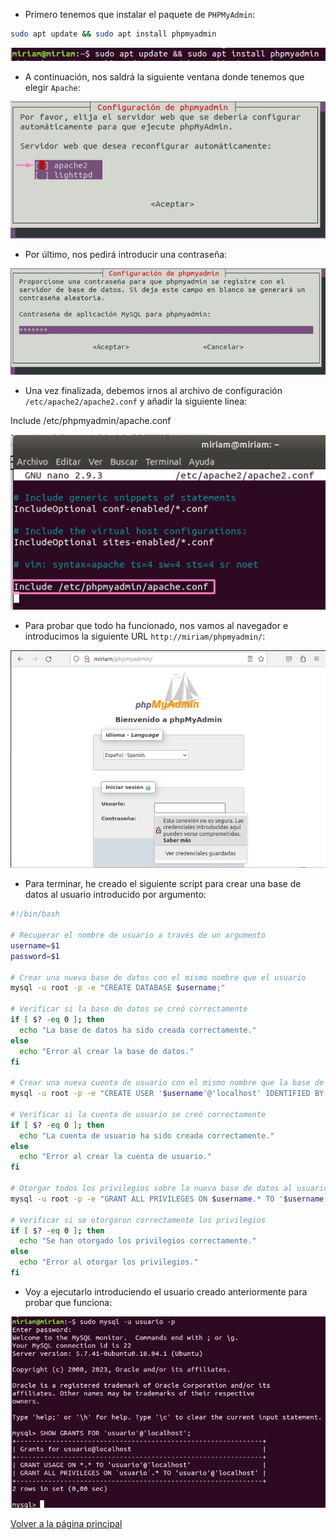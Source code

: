 - Primero tenemos que instalar el paquete de `PHPMyAdmin`:

```bash
sudo apt update && sudo apt install phpmyadmin
```

![image](../imagenes/10.png)

- A continuación, nos saldrá la siguiente ventana donde tenemos que elegir `Apache`:

![image](../imagenes/11.png)

- Por último, nos pedirá introducir una contraseña:

![image](../imagenes/12.png)

- Una vez finalizada, debemos irnos al archivo de configuración `/etc/apache2/apache2.conf` y añadir la siguiente línea:

Include /etc/phpmyadmin/apache.conf

![image](../imagenes/13.png)

- Para probar que todo ha funcionado, nos vamos al navegador e introducimos la siguiente URL `http://miriam/phpmyadmin/`:

![image](../imagenes/14.png)

- Para terminar, he creado el siguiente script para crear una base de datos al usuario introducido por argumento:

```bash
#!/bin/bash

# Recuperar el nombre de usuario a través de un argumento
username=$1
password=$1

# Crear una nueva base de datos con el mismo nombre que el usuario
mysql -u root -p -e "CREATE DATABASE $username;"

# Verificar si la base de datos se creó correctamente
if [ $? -eq 0 ]; then
  echo "La base de datos ha sido creada correctamente."
else
  echo "Error al crear la base de datos."
fi

# Crear una nueva cuenta de usuario con el mismo nombre que la base de datos y configurar la contraseña
mysql -u root -p -e "CREATE USER '$username'@'localhost' IDENTIFIED BY '$password';"

# Verificar si la cuenta de usuario se creó correctamente
if [ $? -eq 0 ]; then
  echo "La cuenta de usuario ha sido creada correctamente."
else
  echo "Error al crear la cuenta de usuario."
fi

# Otorgar todos los privilegios sobre la nueva base de datos al usuario introducido
mysql -u root -p -e "GRANT ALL PRIVILEGES ON $username.* TO '$username'@'localhost';"

# Verificar si se otorgaron correctamente los privilegios
if [ $? -eq 0 ]; then
  echo "Se han otorgado los privilegios correctamente."
else
  echo "Error al otorgar los privilegios."
fi
```

- Voy a ejecutarlo introduciendo el usuario creado anteriormente para probar que funciona:

![image](../imagenes/15.png)

[Volver a la página principal](../README.md)
